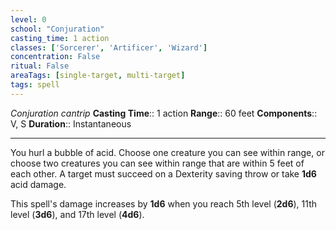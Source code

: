```yaml
---
level: 0
school: "Conjuration"
casting_time: 1 action
classes: ['Sorcerer', 'Artificer', 'Wizard']
concentration: False
ritual: False
areaTags: [single-target, multi-target]
tags: spell
---
```


_Conjuration cantrip_
**Casting Time**:: 1 action
**Range**:: 60 feet
**Components**:: V, S
**Duration**:: Instantaneous

---

You hurl a bubble of acid. Choose one creature you can see within range, or choose two creatures you can see within range that are within 5 feet of each other. A target must succeed on a Dexterity saving throw or take **1d6** acid damage.

This spell's damage increases by **1d6** when you reach 5th level (**2d6**), 11th level (**3d6**), and 17th level (**4d6**).



